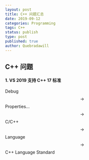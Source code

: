 ```yaml
---
layout: post
title: C++ 问题汇总
date: 2019-09-12
categories: Programming
tags: C++
status: publish
type: post
published: true
author: Quebradawill
---
```


## C++ 问题

#### 1. VS 2019 支持 C++ 17 标准

Debug $$\to$$ Properties... $$\to$$ C/C++ $$\to$$ Language $$\to$$ C++ Language Standard

